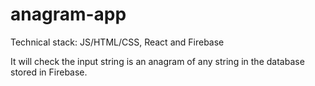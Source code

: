 # anagram-app

Technical stack: JS/HTML/CSS, React and Firebase

It will check the input string is an anagram of any string in the database stored in Firebase.
